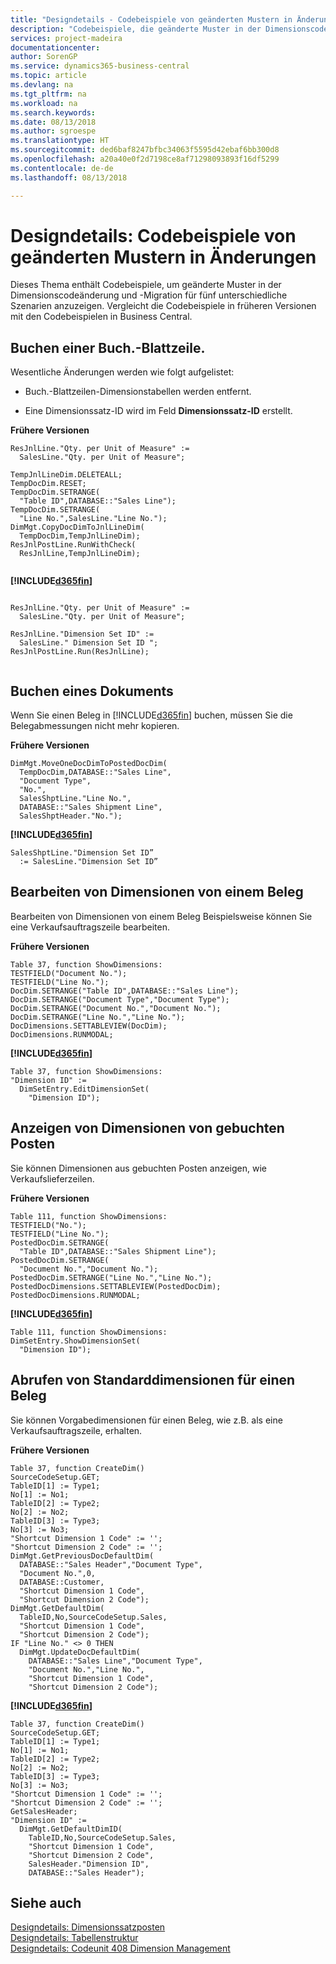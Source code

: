 ```yaml
---
title: "Designdetails ‑ Codebeispiele von geänderten Mustern in Änderungen | Microsoft Docs"
description: "Codebeispiele, die geänderte Muster in der Dimensionscodeänderung und -Migration für fünf unterschiedliche Szenarien anzuzeigen. Vergleicht die Codebeispiele in früheren Versionen mit den Codebeispielen in Business Central."
services: project-madeira
documentationcenter: 
author: SorenGP
ms.service: dynamics365-business-central
ms.topic: article
ms.devlang: na
ms.tgt_pltfrm: na
ms.workload: na
ms.search.keywords: 
ms.date: 08/13/2018
ms.author: sgroespe
ms.translationtype: HT
ms.sourcegitcommit: ded6baf8247bfbc34063f5595d42ebaf6bb300d8
ms.openlocfilehash: a20a40e0f2d7198ce8af71298093893f16df5299
ms.contentlocale: de-de
ms.lasthandoff: 08/13/2018

---
```

# <a name="design-details-code-examples-of-changed-patterns-in-modifications"></a>Designdetails: Codebeispiele von geänderten Mustern in Änderungen
Dieses Thema enthält Codebeispiele, um geänderte Muster in der Dimensionscodeänderung und -Migration für fünf unterschiedliche Szenarien anzuzeigen. Vergleicht die Codebeispiele in früheren Versionen mit den Codebeispielen in Business Central.

## <a name="posting-a-journal-line"></a>Buchen einer Buch.-Blattzeile.  
Wesentliche Änderungen werden wie folgt aufgelistet:  
  
- Buch.-Blattzeilen-Dimensionstabellen werden entfernt.  
  
- Eine Dimensionssatz-ID wird im Feld **Dimensionssatz-ID** erstellt.  
  
**Frühere Versionen**  
  
```  
ResJnlLine."Qty. per Unit of Measure" :=   
  SalesLine."Qty. per Unit of Measure";  
  
TempJnlLineDim.DELETEALL;  
TempDocDim.RESET;  
TempDocDim.SETRANGE(  
  "Table ID",DATABASE::"Sales Line");  
TempDocDim.SETRANGE(  
  "Line No.",SalesLine."Line No.");  
DimMgt.CopyDocDimToJnlLineDim(  
  TempDocDim,TempJnlLineDim);  
ResJnlPostLine.RunWithCheck(  
  ResJnlLine,TempJnlLineDim);  
  
```  
  
 **[!INCLUDE[d365fin](includes/d365fin_md.md)]**  
  
```  
  
ResJnlLine."Qty. per Unit of Measure" :=   
  SalesLine."Qty. per Unit of Measure";  
  
ResJnlLine."Dimension Set ID" :=   
  SalesLine." Dimension Set ID ";  
ResJnlPostLine.Run(ResJnlLine);  
  
```  
  
## <a name="posting-a-document"></a>Buchen eines Dokuments  
 Wenn Sie einen Beleg in [!INCLUDE[d365fin](includes/d365fin_md.md)] buchen, müssen Sie die Belegabmessungen nicht mehr kopieren.  
  
 **Frühere Versionen**  
  
```  
DimMgt.MoveOneDocDimToPostedDocDim(  
  TempDocDim,DATABASE::"Sales Line",  
  "Document Type",  
  "No.",  
  SalesShptLine."Line No.",  
  DATABASE::"Sales Shipment Line",  
  SalesShptHeader."No.");  
```  
  
 **[!INCLUDE[d365fin](includes/d365fin_md.md)]**  
  
```  
SalesShptLine."Dimension Set ID”  
  := SalesLine."Dimension Set ID”  
```  
  
## <a name="editing-dimensions-from-a-document"></a>Bearbeiten von Dimensionen von einem Beleg  
 Bearbeiten von Dimensionen von einem Beleg Beispielsweise können Sie eine Verkaufsauftragszeile bearbeiten.  
  
 **Frühere Versionen**  
  
```  
Table 37, function ShowDimensions:  
TESTFIELD("Document No.");  
TESTFIELD("Line No.");  
DocDim.SETRANGE("Table ID",DATABASE::"Sales Line");  
DocDim.SETRANGE("Document Type","Document Type");  
DocDim.SETRANGE("Document No.","Document No.");  
DocDim.SETRANGE("Line No.","Line No.");  
DocDimensions.SETTABLEVIEW(DocDim);  
DocDimensions.RUNMODAL;  
```  
  
 **[!INCLUDE[d365fin](includes/d365fin_md.md)]**  
  
```  
Table 37, function ShowDimensions:  
"Dimension ID" :=   
  DimSetEntry.EditDimensionSet(  
    "Dimension ID");  
```  
  
## <a name="showing-dimensions-from-posted-entries"></a>Anzeigen von Dimensionen von gebuchten Posten  
 Sie können Dimensionen aus gebuchten Posten anzeigen, wie Verkaufslieferzeilen.  
  
 **Frühere Versionen**  
  
```  
Table 111, function ShowDimensions:  
TESTFIELD("No.");  
TESTFIELD("Line No.");  
PostedDocDim.SETRANGE(  
  "Table ID",DATABASE::"Sales Shipment Line");  
PostedDocDim.SETRANGE(  
  "Document No.","Document No.");  
PostedDocDim.SETRANGE("Line No.","Line No.");  
PostedDocDimensions.SETTABLEVIEW(PostedDocDim);  
PostedDocDimensions.RUNMODAL;  
```  
  
 **[!INCLUDE[d365fin](includes/d365fin_md.md)]**  
  
```  
Table 111, function ShowDimensions:  
DimSetEntry.ShowDimensionSet(  
  "Dimension ID");  
```  
  
## <a name="getting-default-dimensions-for-a-document"></a>Abrufen von Standarddimensionen für einen Beleg  
 Sie können Vorgabedimensionen für einen Beleg, wie z.B. als eine Verkaufsauftragszeile, erhalten.  
  
 **Frühere Versionen**  
  
```  
Table 37, function CreateDim()  
SourceCodeSetup.GET;  
TableID[1] := Type1;  
No[1] := No1;  
TableID[2] := Type2;  
No[2] := No2;  
TableID[3] := Type3;  
No[3] := No3;  
"Shortcut Dimension 1 Code" := '';  
"Shortcut Dimension 2 Code" := '';  
DimMgt.GetPreviousDocDefaultDim(  
  DATABASE::"Sales Header","Document Type",  
  "Document No.",0,  
  DATABASE::Customer,  
  "Shortcut Dimension 1 Code",  
  "Shortcut Dimension 2 Code");  
DimMgt.GetDefaultDim(  
  TableID,No,SourceCodeSetup.Sales,  
  "Shortcut Dimension 1 Code",  
  "Shortcut Dimension 2 Code");  
IF "Line No." <> 0 THEN  
  DimMgt.UpdateDocDefaultDim(  
    DATABASE::"Sales Line","Document Type",  
    "Document No.","Line No.",  
    "Shortcut Dimension 1 Code",  
    "Shortcut Dimension 2 Code");  
```  
  
 **[!INCLUDE[d365fin](includes/d365fin_md.md)]**  
  
```  
Table 37, function CreateDim()  
SourceCodeSetup.GET;  
TableID[1] := Type1;  
No[1] := No1;  
TableID[2] := Type2;  
No[2] := No2;  
TableID[3] := Type3;  
No[3] := No3;  
"Shortcut Dimension 1 Code" := '';  
"Shortcut Dimension 2 Code" := '';  
GetSalesHeader;  
"Dimension ID" :=  
  DimMgt.GetDefaultDimID(  
    TableID,No,SourceCodeSetup.Sales,  
    "Shortcut Dimension 1 Code",  
    "Shortcut Dimension 2 Code",  
    SalesHeader."Dimension ID",  
    DATABASE::"Sales Header");

```  

## <a name="see-also"></a>Siehe auch  
[Designdetails: Dimensionssatzposten](design-details-dimension-set-entries.md)   
[Designdetails: Tabellenstruktur](design-details-table-structure.md)   
[Designdetails: Codeunit 408 Dimension Management](design-details-codeunit-408-dimension-management.md)
